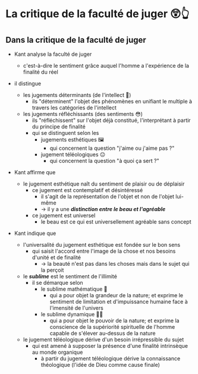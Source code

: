 # __La critique de la faculté de juger__ 😲👆

## Dans la critique de la faculté de juger
- Kant analyse la faculté de juger
  - c'est-à-dire le sentiment grâce auquel l'homme a l'expérience de la finalité du réel
- il distingue 
  - les jugements déterminants (de l'intellect 🧠)
    - ils "déterminent" l'objet des phénomènes en unifiant le multiple à travers les catégories de l'intellect
  - les jugements réfléchissants (des sentiments 😳)
    - ils "réfléchissent" sur l'objet déjà constitué, l'interprétant à partir du principe de finalité
    - qui se distinguent selon les
      - jugements esthétiques 🖼
        - qui concernent la question "j'aime ou j'aime pas ?"
      - jugement téléologiques 😐
        - qui concernent la question "à quoi ça sert ?"  

- Kant affirme que
  - le jugement esthétique naît du sentiment de plaisir ou de déplaisir
    - ce jugement est contemplatif et désintéressé
      - il s'agit de la représentation de l'objet et non de l'objet lui-même
      - → il y a une ***distinction entre le beau et l'agréable***
    - ce jugement est universel
      - le beau est ce qui est universellement agréable sans concept      

- Kant indique que
  - l'universalité du jugement esthétique est fondée sur le bon sens
    - qui saisit l'accord entre l'image de la chose et nos besoins d'unité et de finalité
      - → la beauté n'est pas dans les choses mais dans le sujet qui la perçoit
  - le ***sublime*** est le sentiment de l'illimité 
    - il se démarque selon
      - le sublime mathématique 🌌
        - qui a pour objet la grandeur de la nature; et exprime le sentiment de limitation et d'impuissance humaine face à l'imensité de l'univers
      - le sublime dynamique 🗻⛲   
        - qui a pour objet le pouvoir de la nature; et exprime la conscience de la supériorité spirituelle de l'homme capable de s'élever au-dessus de la nature
  - le jugement téléologique dérive d'un besoin irrépressible du sujet
    - qui est amené à supposer la présence d'une finalité intrinsèque au monde organique 
      - à partir du jugement téléologique dérive la connaissance théologique (l'idée de Dieu comme cause finale) 
